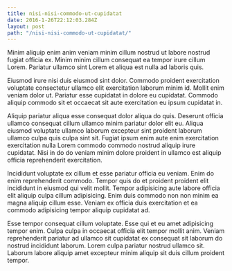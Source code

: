 ```yaml
---
title: nisi-nisi-commodo-ut-cupidatat
date: 2016-1-26T22:12:03.284Z
layout: post
path: "/nisi-nisi-commodo-ut-cupidatat/"
---
```


Minim aliquip enim anim veniam minim cillum nostrud ut labore nostrud fugiat officia ex. Minim minim cillum consequat ea tempor irure cillum Lorem. Pariatur ullamco sint Lorem et aliqua est nulla ad laboris quis.

Eiusmod irure nisi duis eiusmod sint dolor. Commodo proident exercitation voluptate consectetur ullamco elit exercitation laborum minim id. Mollit enim veniam dolor ut. Pariatur esse cupidatat in dolore eu cupidatat. Commodo aliquip commodo sit et occaecat sit aute exercitation eu ipsum cupidatat in.

Aliquip pariatur aliqua esse consequat dolor aliqua do quis. Deserunt officia ullamco consequat cillum ullamco minim pariatur dolor elit eu. Aliqua eiusmod voluptate ullamco laborum excepteur sint proident laborum ullamco culpa quis culpa sint sit. Fugiat ipsum enim aute enim exercitation exercitation nulla Lorem commodo commodo nostrud aliquip irure cupidatat. Nisi in do do veniam minim dolore proident in ullamco est aliquip officia reprehenderit exercitation.

Incididunt voluptate ex cillum et esse pariatur officia eu veniam. Enim do enim reprehenderit commodo. Tempor quis do et proident proident elit incididunt in eiusmod qui velit mollit. Tempor adipisicing aute labore officia elit aliquip culpa cillum adipisicing. Enim duis commodo non non minim ea magna aliquip cillum esse. Veniam ex officia duis exercitation et ea commodo adipisicing tempor aliquip cupidatat ad.

Esse tempor consequat cillum voluptate. Esse qui et eu amet adipisicing tempor enim. Culpa culpa in occaecat officia elit tempor mollit anim. Veniam reprehenderit pariatur ad ullamco sit cupidatat ex consequat sit laborum do nostrud incididunt laborum. Lorem culpa pariatur nostrud ullamco sit. Laborum labore aliquip amet excepteur minim aliquip sit duis cillum proident tempor.